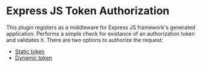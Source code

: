# Express JS Token Authorization

This plugin registers as a middleware for Express JS framework's generated application. Performs a simple check for existance of an authorization token and validates it.
There are two options to authorize the request:

- [Static token](docs/token.md)
- [Dynamic token](docs/secret.md)